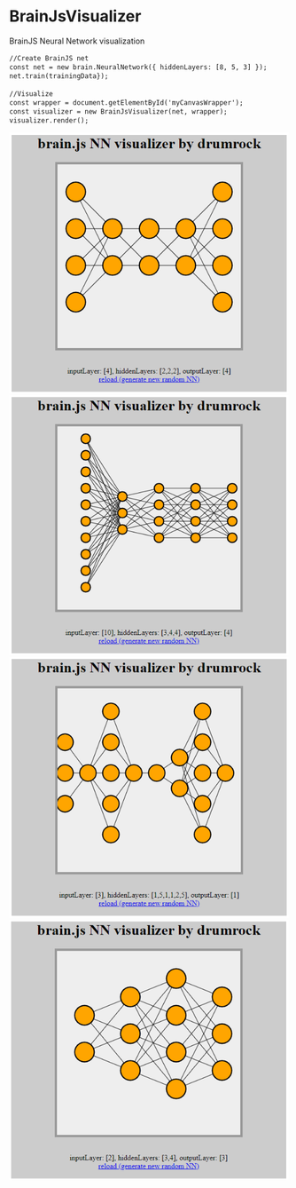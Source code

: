 # BrainJsVisualizer
BrainJS Neural Network visualization

```
//Create BrainJS net
const net = new brain.NeuralNetwork({ hiddenLayers: [8, 5, 3] });
net.train(trainingData});

//Visualize
const wrapper = document.getElementById('myCanvasWrapper');
const visualizer = new BrainJsVisualizer(net, wrapper);
visualizer.render();
```

<img src="https://github.com/drumrock/BrainJsVisualizer/blob/master/screenshots/visualize-01.png" />

<img src="https://github.com/drumrock/BrainJsVisualizer/blob/master/screenshots/visualize-02.png" />

<img src="https://github.com/drumrock/BrainJsVisualizer/blob/master/screenshots/visualize-03.png" />

<img src="https://github.com/drumrock/BrainJsVisualizer/blob/master/screenshots/visualize-04.png" />


